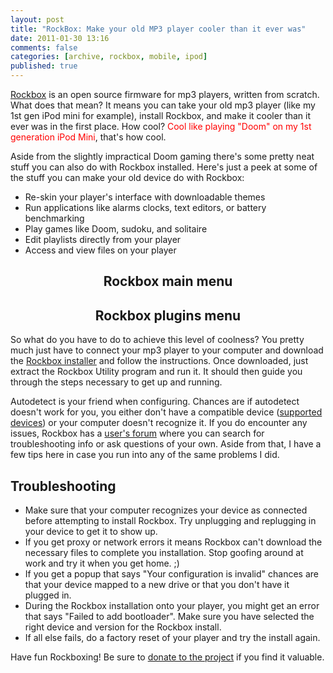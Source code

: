 ```yaml
---
layout: post
title: "RockBox: Make your old MP3 player cooler than it ever was"
date: 2011-01-30 13:16
comments: false
categories: [archive, rockbox, mobile, ipod]
published: true
---
```


<a href="http://www.rockbox.org/" target="_blank">Rockbox</a> is an open source firmware for mp3 players, written from scratch.  What does that mean?  It means you can take your old mp3 player (like my 1st gen iPod mini for example), install Rockbox, and make it cooler than it ever was in the first place.  How cool?  <span style="color: #ff0000;">Cool like playing "Doom" on my 1st generation iPod Mini</span>, that's how cool.

Aside from the slightly impractical Doom gaming there's some pretty neat stuff you can also do with Rockbox installed.  Here's just a peek at some of the stuff you can make your old device do with Rockbox:
<ul>
	<li>Re-skin your player's interface with downloadable themes</li>
	<li>Run applications like alarms clocks, text editors, or battery benchmarking</li>
	<li>Play games like Doom, sudoku, and solitaire</li>
	<li>Edit playlists directly from your player</li>
	<li>Access and view files on your player</li>
</ul>
<h2 style="text-align: center;">Rockbox main menu</h2>

<h2 style="text-align: center;">Rockbox plugins menu</h2>
So what do you have to do to achieve this level of coolness? You pretty much just have to connect your mp3 player to your computer and download the <a href="http://www.rockbox.org/download/" target="_blank">Rockbox installer</a> and follow the instructions.  Once downloaded, just extract the Rockbox Utility program and run it.  It should then guide you through the steps necessary to get up and running.

Autodetect is your friend when configuring.  Chances are if autodetect doesn't work for you, you either don't have a compatible device (<a href="http://www.rockbox.org/" target="_blank">supported devices</a>) or your computer doesn't recognize it.  If you do encounter any issues, Rockbox has a <a href="http://forums.rockbox.org/" target="_blank">user's forum</a> where you can search for troubleshooting info or ask questions of your own.  Aside from that, I have a few tips here in case you run into any of the same problems I did.
<h2>Troubleshooting</h2>
<ul>
	<li>Make sure that your computer recognizes your device as connected before attempting to install Rockbox.  Try unplugging and replugging in your device to get it to show up.</li>
	<li>If you get proxy or network errors it means Rockbox can't download the necessary files to complete you installation.  Stop goofing around at work and try it when you get home. ;)</li>
	<li>If you get a popup that says "Your configuration is invalid" chances are that your device mapped to a new drive or that you don't have it plugged in.</li>
	<li>During the Rockbox installation onto your player, you might get an error that says "Failed to add bootloader".  Make sure you have selected the right device and version for the Rockbox install.</li>
	<li>If all else fails, do a factory reset of your player and try the install again.</li>
</ul>
Have fun Rockboxing! Be sure to <a href="https://www.paypal.com/jp/cgi-bin/webscr?cmd=_flow&amp;SESSION=39DsMJt3WhaeTg_TRRvgSGu1lxahsRuSIT0OkW0CuHNAWvxW3Scn3rznwv0&amp;dispatch=5885d80a13c0db1f8e263663d3faee8df1d2b5c147af55b8d54f2944c97d2a2a" target="_blank">donate to the project</a> if you find it valuable.